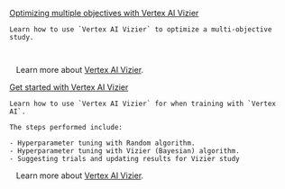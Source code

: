 
[Optimizing multiple objectives with Vertex AI Vizier](https://github.com/GoogleCloudPlatform/vertex-ai-samples/blob/main/notebooks/official/vizier/gapic-vizier-multi-objective-optimization.ipynb)

```
Learn how to use `Vertex AI Vizier` to optimize a multi-objective study.



```

&nbsp;&nbsp;&nbsp;Learn more about [Vertex AI Vizier](https://cloud.google.com/vertex-ai/docs/vizier/overview).


[Get started with Vertex AI Vizier](https://github.com/GoogleCloudPlatform/vertex-ai-samples/blob/main/notebooks/official/vizier/get_started_vertex_vizier.ipynb)

```
Learn how to use `Vertex AI Vizier` for when training with `Vertex AI`.

The steps performed include:

- Hyperparameter tuning with Random algorithm.
- Hyperparameter tuning with Vizier (Bayesian) algorithm.
- Suggesting trials and updating results for Vizier study

```

&nbsp;&nbsp;&nbsp;Learn more about [Vertex AI Vizier](https://cloud.google.com/vertex-ai/docs/vizier/overview).

